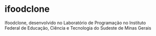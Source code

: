 # ifoodclone
Ifoodclone, desenvolvido no Laboratório de Programação no Instituto Federal de Educação, Ciência e Tecnologia do Sudeste de Minas Gerais
